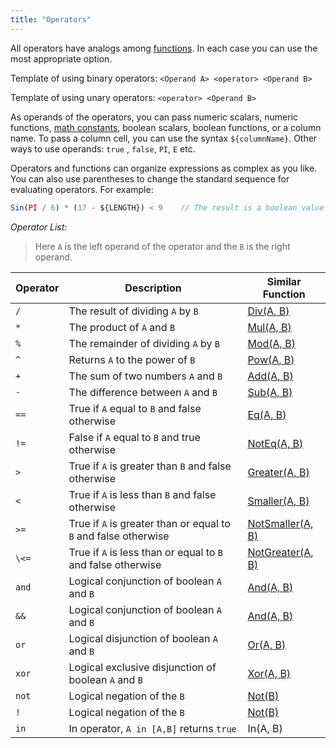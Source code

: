 ```yaml
---
title: "Operators"
---
```


All operators have analogs among [functions](math-functions.md). In each case you can use the most appropriate option.

Template of using binary operators: `<Operand A> <operator> <Operand B>`

Template of using unary operators: `<operator> <Operand B>`

As operands of the operators, you can pass numeric scalars, numeric functions, [math constants](constants.md), boolean
scalars, boolean functions, or a column name. To pass a column cell, you can use the syntax `${columnName}`. Other ways
to use operands: `true`
, `false`, `PI`, `E` etc.

Operators and functions can organize expressions as complex as you like. You can also use parentheses to change the
standard sequence for evaluating operators. For example:

```javascript
Sin(PI / 6) * (17 - ${LENGTH}) < 9    // The result is a boolean value
```

*Operator List:*

> Here `A` is the left operand of the operator and the `B` is the right operand.

| Operator | Description                                                      | Similar Function                              |
|----------|------------------------------------------------------------------|-----------------------------------------------|
| `/`      | The result of dividing `A` by `B`                                | [Div(A, B)](math-functions.md#div)            |
| `*`      | The product of `A` and `B`                                       | [Mul(A, B)](math-functions.md#mul)            |
| `%`      | The remainder of dividing `A` by `B`                             | [Mod(A, B)](math-functions.md#mod)            |
| `^`      | Returns `A` to the power of `B`                                  | [Pow(A, B)](math-functions.md#pow)            |
| `+`      | The sum of two numbers `A` and `B`                               | [Add(A, B)](math-functions.md#add)            |
| `-`      | The difference between `A` and `B`                               | [Sub(A, B)](math-functions.md#sub)            |
| `==`     | True if `A` equal to `B` and false otherwise                     | [Eq(A, B)](math-functions.md#eq)              |
| `!=`     | False if `A` equal to `B` and true otherwise                     | [NotEq(A, B)](math-functions.md#noteq)        |
| `>`      | True if `A` is greater than `B` and false otherwise              | [Greater(A, B)](math-functions.md#greater)    |
| `<`      | True if `A` is less than `B` and false otherwise                 | [Smaller(A, B)](math-functions.md#smaller)    |
| `>=`     | True if `A` is greater than or equal to `B`  and false otherwise | [NotSmaller(A, B)](math-functions.md#notsmaller) |
| `\<=`     | True if `A` is less than or equal to `B` and false otherwise     | [NotGreater(A, B)](math-functions.md#notgreater) |
| `and`    | Logical conjunction of boolean `A` and `B`                       | [And(A, B)](math-functions.md#and)            |
| `&&`     | Logical conjunction of boolean `A` and `B`                       | [And(A, B)](math-functions.md#and)            |
| `or`     | Logical disjunction of boolean `A` and `B`                       | [Or(A, B)](math-functions.md#or)              |
| `xor`    | Logical exclusive disjunction of boolean `A` and `B`             | [Xor(A, B)](math-functions.md#xor)            |
| `not`    | Logical negation of the `B`                                      | [Not(B)](math-functions.md#not)               |
| `!`      | Logical negation of the `B`                                      | [Not(B)](math-functions.md#not)               |
| `in`     | In operator, `A in [A,B]` returns `true`                         | In(A, B)             |
